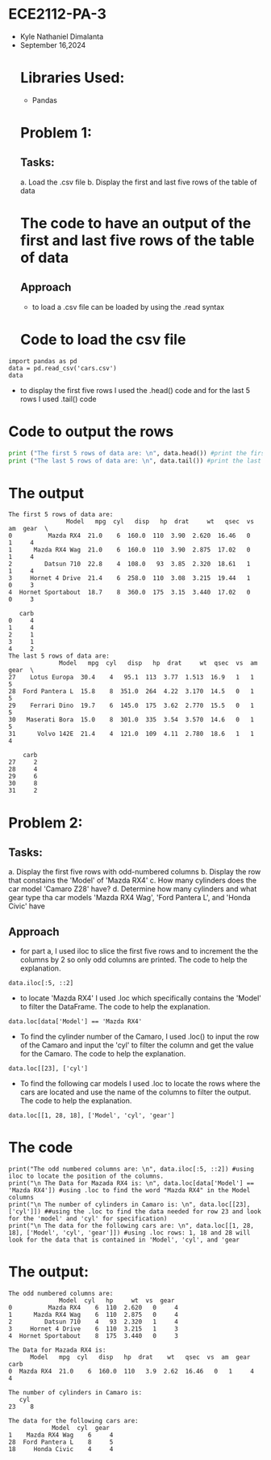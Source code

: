 # ECE2112-PA-3
* Kyle Nathaniel Dimalanta
* September 16,2024
  # Libraries Used:
  * Pandas
  # Problem 1:
  ## Tasks:
  a. Load the .csv file
  b. Display the first and last five rows of the table of data
  # The code to have an output of the first and last five rows of the table of data
  ## Approach
  * to load a .csv file can be loaded by using the .read syntax
  # Code to load the csv file
```
import pandas as pd
data = pd.read_csv('cars.csv')
data
```
  * to display the first five rows I used the .head() code and for the last 5 rows I used .tail() code
  # Code to output the rows
``` python
print ("The first 5 rows of data are: \n", data.head()) #print the first five rows of the table
print ("The last 5 rows of data are: \n", data.tail()) #print the last five rows of the table
```
# The output
```
The first 5 rows of data are: 
                Model   mpg  cyl   disp   hp  drat     wt   qsec  vs  am  gear  \
0          Mazda RX4  21.0    6  160.0  110  3.90  2.620  16.46   0   1     4   
1      Mazda RX4 Wag  21.0    6  160.0  110  3.90  2.875  17.02   0   1     4   
2         Datsun 710  22.8    4  108.0   93  3.85  2.320  18.61   1   1     4   
3     Hornet 4 Drive  21.4    6  258.0  110  3.08  3.215  19.44   1   0     3   
4  Hornet Sportabout  18.7    8  360.0  175  3.15  3.440  17.02   0   0     3   

   carb  
0     4  
1     4  
2     1  
3     1  
4     2  
The last 5 rows of data are: 
              Model   mpg  cyl   disp   hp  drat     wt  qsec  vs  am  gear  \
27    Lotus Europa  30.4    4   95.1  113  3.77  1.513  16.9   1   1     5   
28  Ford Pantera L  15.8    8  351.0  264  4.22  3.170  14.5   0   1     5   
29    Ferrari Dino  19.7    6  145.0  175  3.62  2.770  15.5   0   1     5   
30   Maserati Bora  15.0    8  301.0  335  3.54  3.570  14.6   0   1     5   
31      Volvo 142E  21.4    4  121.0  109  4.11  2.780  18.6   1   1     4   

    carb  
27     2  
28     4  
29     6  
30     8  
31     2  
```
  # Problem 2:
  ## Tasks:
  a. Display the first five rows with odd-numbered columns
  b. Display the row that constains the 'Model' of 'Mazda RX4'
  c. How many cylinders does the car model 'Camaro Z28' have?
  d. Determine how many cylinders and what gear type tha car models 'Mazda RX4 Wag', 'Ford Pantera L', and 'Honda Civic' have
  ## Approach
  * for part a, I used iloc to slice the first five rows and to increment the the columns by 2 so only odd columns are printed. The code to help the explanation.
```
data.iloc[:5, ::2]
```
  * to locate 'Mazda RX4' I used .loc which specifically contains the 'Model' to filter the DataFrame. The code to help the explanation.
```
data.loc[data['Model'] == 'Mazda RX4'
```  
  * To find the cylinder number of the Camaro, I used .loc() to input the row of the Camaro and input the 'cyl' to filter the column and get the value for the Camaro. The code to help the explanation.
```
data.loc[[23], ['cyl']
```  
  * To find the following car models I used .loc to locate the rows where the cars are located and use the name of the columns to filter the output. The code to help the explanation.
```
data.loc[[1, 28, 18], ['Model', 'cyl', 'gear']
```
  # The code
  ```
print("The odd numbered columns are: \n", data.iloc[:5, ::2]) #using iloc to locate the position of the columns.
print("\n The Data for Mazada RX4 is: \n", data.loc[data['Model'] == 'Mazda RX4']) #using .loc to find the word "Mazda RX4" in the Model columns
print("\n The number of cylinders in Camaro is: \n", data.loc[[23], ['cyl']]) ##using the .loc to find the data needed for row 23 and look for the 'model' and 'cyl' for specification)
print("\n The data for the following cars are: \n", data.loc[[1, 28, 18], ['Model', 'cyl', 'gear']]) #using .loc rows: 1, 18 and 28 will look for the data that is contained in 'Model', 'cyl', and 'gear
  ```
  # The output:
  ```
The odd numbered columns are: 
                Model  cyl   hp     wt  vs  gear
0          Mazda RX4    6  110  2.620   0     4
1      Mazda RX4 Wag    6  110  2.875   0     4
2         Datsun 710    4   93  2.320   1     4
3     Hornet 4 Drive    6  110  3.215   1     3
4  Hornet Sportabout    8  175  3.440   0     3

 The Data for Mazada RX4 is: 
        Model   mpg  cyl   disp   hp  drat    wt   qsec  vs  am  gear  carb
0  Mazda RX4  21.0    6  160.0  110   3.9  2.62  16.46   0   1     4     4

 The number of cylinders in Camaro is: 
     cyl
23    8

 The data for the following cars are: 
              Model  cyl  gear
1    Mazda RX4 Wag    6     4
28  Ford Pantera L    8     5
18     Honda Civic    4     4
  ```



